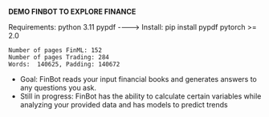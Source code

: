 **DEMO FINBOT TO EXPLORE FINANCE**

Requirements:
    python 3.11
    pypdf ----> Install: pip install pypdf
    pytorch >= 2.0

    Number of pages FinML: 152
    Number of pages Trading: 284
    Words:  140625, Padding: 140672

* Goal: FinBot reads your input financial books and generates answers to any questions you ask.
* Still in progress: FinBot has the ability to calculate certain variables while analyzing your provided data and has models to predict trends
